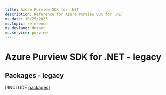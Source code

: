 ```yaml
---
title: Azure Purview SDK for .NET
description: Reference for Azure Purview SDK for .NET
ms.date: 10/25/2023
ms.topic: reference
ms.devlang: dotnet
ms.service: purview
---
```

# Azure Purview SDK for .NET - legacy
## Packages - legacy
[!INCLUDE [packages](purview-index.md)]
